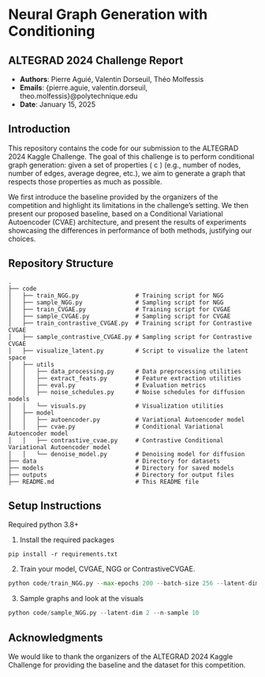 # Neural Graph Generation with Conditioning
## ALTEGRAD 2024 Challenge Report
- **Authors**: Pierre Aguié, Valentin Dorseuil, Théo Molfessis
- **Emails**: {pierre.aguie, valentin.dorseuil, theo.molfessis}@polytechnique.edu
- **Date**: January 15, 2025

## Introduction
This repository contains the code for our submission to the ALTEGRAD 2024 Kaggle Challenge. The goal of this challenge is to perform conditional graph generation: given a set of properties ( c ) (e.g., number of nodes, number of edges, average degree, etc.), we aim to generate a graph that respects those properties as much as possible.

We first introduce the baseline provided by the organizers of the competition and highlight its limitations in the challenge’s setting. We then present our proposed baseline, based on a Conditional Variational Autoencoder (CVAE) architecture, and present the results of experiments showcasing the differences in performance of both methods, justifying our choices.

## Repository Structure
```
.
├── code
│   ├── train_NGG.py                # Training script for NGG
│   ├── sample_NGG.py               # Sampling script for NGG
│   ├── train_CVGAE.py              # Training script for CVGAE
│   ├── sample_CVGAE.py             # Sampling script for CVGAE
│   ├── train_contrastive_CVGAE.py  # Training script for Contrastive CVGAE
│   ├── sample_contrastive_CVGAE.py # Sampling script for Contrastive CVGAE
│   ├── visualize_latent.py         # Script to visualize the latent space
│   ├── utils
│   │   ├── data_processing.py      # Data preprocessing utilities
│   │   ├── extract_feats.py        # Feature extraction utilities
│   │   ├── eval.py                 # Evaluation metrics
│   │   ├── noise_schedules.py      # Noise schedules for diffusion models
│   │   └── visuals.py              # Visualization utilities
│   ├── model
│   │   ├── autoencoder.py          # Variational Autoencoder model
│   │   ├── cvae.py                 # Conditional Variational Autoencoder model
│   │   ├── contrastive_cvae.py     # Contrastive Conditional Variational Autoencoder model
│   │   └── denoise_model.py        # Denoising model for diffusion
├── data                            # Directory for datasets
├── models                          # Directory for saved models
├── outputs                         # Directory for output files
├── README.md                       # This README file
```

## Setup Instructions
Required python 3.8+
1. Install the required packages
```
pip install -r requirements.txt 
```

2. Train your model, CVGAE, NGG or ContrastiveCVGAE.
```python
python code/train_NGG.py --max-epochs 200 --batch-size 256 --latent-dim 2
```

3. Sample graphs and look at the visuals
```python
python code/sample_NGG.py --latent-dim 2 --n-sample 10
```


## Acknowledgments
We would like to thank the organizers of the ALTEGRAD 2024 Kaggle Challenge for providing the baseline and the dataset for this competition.

